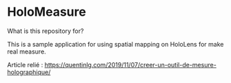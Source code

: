 # HoloMeasure
What is this repository for?

This is a sample application for using spatial mapping on HoloLens for make real measure.

Article relié : https://quentinlg.com/2019/11/07/creer-un-outil-de-mesure-holographique/
